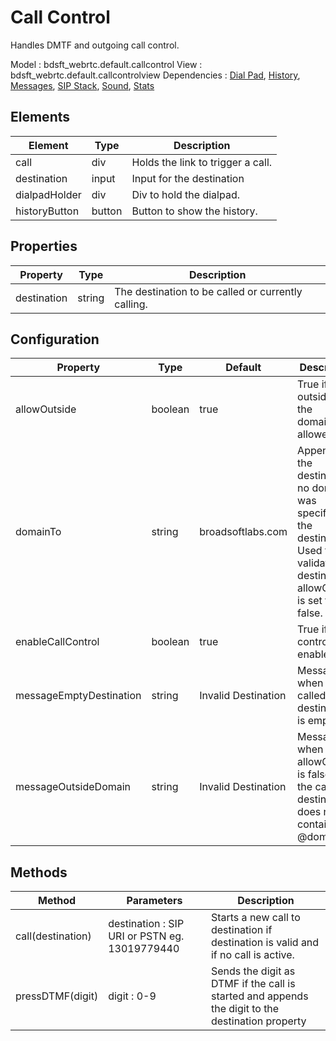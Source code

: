 # Call Control

Handles DMTF and outgoing call control.

Model : bdsft_webrtc.default.callcontrol
View : bdsft_webrtc.default.callcontrolview
Dependencies : [Dial Pad](../dialpad), [History](../history), [Messages](../messages), [SIP Stack](../sipstack), [Sound](../sound), [Stats](../stats)

## Elements
<a name="elements"></a>

Element        |Type    |Description
---------------|--------|-----------------------------------
call           |div     |Holds the link to trigger a call.
destination    |input   |Input for the destination
dialpadHolder  |div     |Div to hold the dialpad.
historyButton  |button  |Button to show the history.

## Properties
<a name="properties"></a>

Property     |Type    |Description
-------------|--------|----------------------------------------------------
destination  |string  |The destination to be called or currently calling.

## Configuration
<a name="configuration"></a>

Property                 |Type     |Default              |Description
-------------------------|---------|---------------------|-----------------------------------------------------------------------------------
allowOutside             |boolean  |true                 |True if calls outside of the domainTo is allowed.
domainTo                 |string   |broadsoftlabs.com    |Appends to the destination if no domain was specified on the destination. Used to validate the destination if allowOutside is set to false.
enableCallControl        |boolean  |true                 |True if call control is enabled.
messageEmptyDestination  |string   |Invalid Destination  |Message when the called destination is empty.
messageOutsideDomain     |string   |Invalid Destination  |Message when allowOutside is false and the called destination does not contain @domainTo.

## Methods
<a name="methods"></a>

Method             |Parameters                     |Description
-------------------|-------------------------------|--------------------------------------------------------------------------------------------------
call(destination)  |destination : SIP URI or PSTN eg. 13019779440 |Starts a new call to destination if destination is valid and if no call is active.
pressDTMF(digit)   |digit : 0-9                    |Sends the digit as DTMF if the call is started and appends the digit to the destination property

